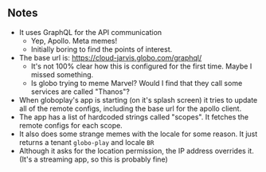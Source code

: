 ## Notes
- It uses GraphQL for the API communication
  - Yep, Apollo. Meta memes!
  - Initially boring to find the points of interest.
- The base url is: https://cloud-jarvis.globo.com/graphql/
  - It's not 100% clear how this is configured for the first time. Maybe I missed something.
  - Is globo trying to meme Marvel? Would I find that they call some services are called "Thanos"?
- When globoplay's app is starting (on it's splash screen) it tries to update all of the remote configs, including the base url for the apollo client.
- The app has a list of hardcoded strings called "scopes". It fetches the remote configs for each scope.
- It also does some strange memes with the locale for some reason. It just returns a tenant `globo-play` and locale `BR`
- Although it asks for the location permission, the IP address overrides it. (It's a streaming app, so this is probably fine)
